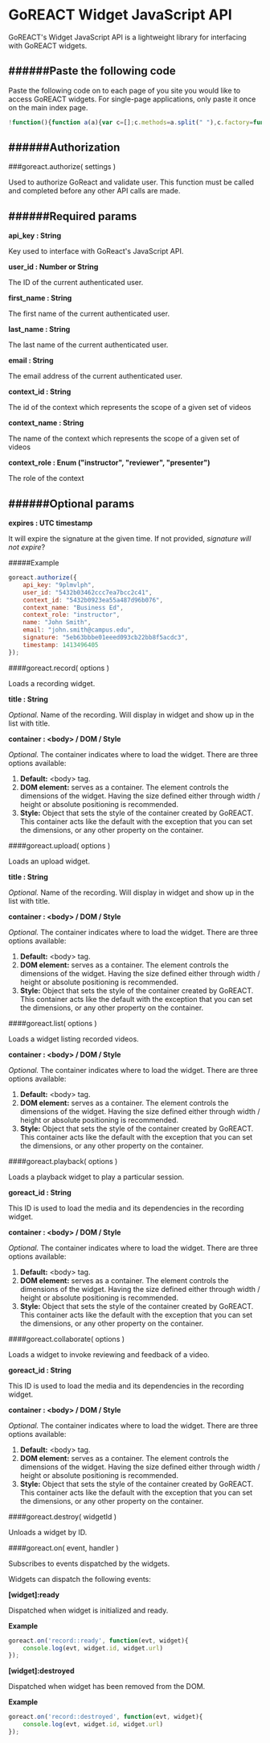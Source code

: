GoREACT Widget JavaScript API
===
GoREACT's Widget JavaScript API is a lightweight library for interfacing with GoREACT widgets.

######Paste the following code
---

Paste the following code on to each page of you site you would like to access GoREACT widgets. For single-page applications, only paste it once on the main index page.

```js
!function(){function a(a){var c=[];c.methods=a.split(" "),c.factory=function(a){return function(){var b=Array.prototype.slice.call(arguments);return b.unshift(a),c.push(b),c}};for(var d=0;d<c.methods.length;d++){var e=c.methods[d];c[e]=c.factory(e)}var f=document.getElementsByTagName("script")[0];f.parentNode.insertBefore(b,f),window["goreact"]=c}var b=document.createElement("script");b.type="text/javascript",b.async=!0,b.src="../build/widgets.js",a("init on destroy record upload playback collaborate list")}();
```

######Authorization
---

###goreact.authorize( settings )

Used to authorize GoReact and validate user. This function must be called and completed before any other API calls are made.

######Required params
---

**api_key : String**

Key used to interface with GoReact's JavaScript API.

**user_id : Number or String**

The ID of the current authenticated user.

**first_name : String**

The first name of the current authenticated user.

**last_name : String**

The last name of the current authenticated user.

**email : String**

The email address of the current authenticated user.

**context_id : String**

The id of the context which represents the scope of a given set of videos

**context_name : String**

The name of the context which represents the scope of a given set of videos

**context_role : Enum ("instructor", "reviewer", "presenter")**

The role of the context

######Optional params
---

**expires : UTC timestamp**

It will expire the signature at the given time. If not provided, *signature will not expire*?

#####Example

```js
goreact.authorize({
    api_key: "9plmvlph",
    user_id: "5432b03462ccc7ea7bcc2c41",
    context_id: "5432b0923ea55a487d96b076",
    context_name: "Business Ed",
    context_role: "instructor",
    name: "John Smith",
    email: "john.smith@campus.edu",
    signature: "5eb63bbbe01eeed093cb22bb8f5acdc3",
    timestamp: 1413496405
});
```

####goreact.record( options )

Loads a recording widget.

**title : String** 

*Optional.* Name of the recording. Will display in widget and show up in the list with title.

**container : &lt;body> / DOM / Style** 

*Optional.* The container indicates where to load the widget. There are three options available:

1. **Default:** &lt;body> tag.
2. **DOM element:** serves as a container. The element controls the dimensions of the widget. Having the size defined either through width / height or absolute positioning is recommended.
3. **Style:** Object that sets the style of the container created by GoREACT. This container acts like the default with the exception that you can set the dimensions, or any other property on the container.


####goreact.upload( options )

Loads an upload widget.

**title : String** 

*Optional.* Name of the recording. Will display in widget and show up in the list with title.

**container : &lt;body> / DOM / Style** 

*Optional.* The container indicates where to load the widget. There are three options available:

1. **Default:** &lt;body> tag.
2. **DOM element:** serves as a container. The element controls the dimensions of the widget. Having the size defined either through width / height or absolute positioning is recommended.
3. **Style:** Object that sets the style of the container created by GoREACT. This container acts like the default with the exception that you can set the dimensions, or any other property on the container.

####goreact.list( options )

Loads a widget listing recorded videos.

**container : &lt;body> / DOM / Style** 

*Optional.* The container indicates where to load the widget. There are three options available:

1. **Default:** &lt;body> tag.
2. **DOM element:** serves as a container. The element controls the dimensions of the widget. Having the size defined either through width / height or absolute positioning is recommended.
3. **Style:** Object that sets the style of the container created by GoREACT. This container acts like the default with the exception that you can set the dimensions, or any other property on the container.

####goreact.playback( options )

Loads a playback widget to play a particular session.

**goreact_id : String** 

This ID is used to load the media and its dependencies in the recording widget.

**container : &lt;body> / DOM / Style** 

*Optional.* The container indicates where to load the widget. There are three options available:

1. **Default:** &lt;body> tag.
2. **DOM element:** serves as a container. The element controls the dimensions of the widget. Having the size defined either through width / height or absolute positioning is recommended.
3. **Style:** Object that sets the style of the container created by GoREACT. This container acts like the default with the exception that you can set the dimensions, or any other property on the container.

####goreact.collaborate( options )

Loads a widget to invoke reviewing and feedback of a video.

**goreact_id : String** 

This ID is used to load the media and its dependencies in the recording widget.

**container : &lt;body> / DOM / Style** 

*Optional.* The container indicates where to load the widget. There are three options available:

1. **Default:** &lt;body> tag.
2. **DOM element:** serves as a container. The element controls the dimensions of the widget. Having the size defined either through width / height or absolute positioning is recommended.
3. **Style:** Object that sets the style of the container created by GoREACT. This container acts like the default with the exception that you can set the dimensions, or any other property on the container.

####goreact.destroy( widgetId )

Unloads a widget by ID.

####goreact.on( event, handler )

Subscribes to events dispatched by the widgets.

Widgets can dispatch the following events:

**[widget]:ready**

Dispatched when widget is initialized and ready.

**Example**

```js
goreact.on('record::ready', function(evt, widget){
	console.log(evt, widget.id, widget.url)
});
```

**[widget]:destroyed**

Dispatched when widget has been removed from the DOM.

**Example**

```js
goreact.on('record::destroyed', function(evt, widget){
	console.log(evt, widget.id, widget.url)
});
```